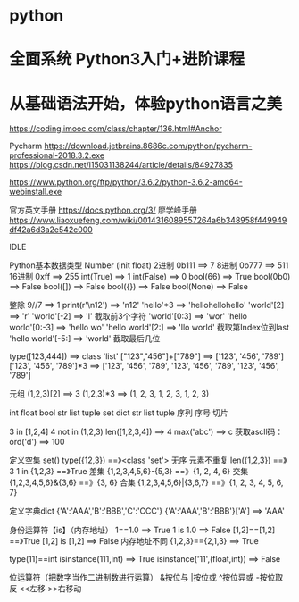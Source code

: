 # python

# 全面系统 Python3入门+进阶课程
# 从基础语法开始，体验python语言之美
https://coding.imooc.com/class/chapter/136.html#Anchor

Pycharm
https://download.jetbrains.8686c.com/python/pycharm-professional-2018.3.2.exe
https://blog.csdn.net/l15031138244/article/details/84927835

https://www.python.org/ftp/python/3.6.2/python-3.6.2-amd64-webinstall.exe

官方英文手册 https://docs.python.org/3/
廖学峰手册 https://www.liaoxuefeng.com/wiki/0014316089557264a6b348958f449949df42a6d3a2e542c000

IDLE

Python基本数据类型
Number (init float)
2进制 0b111 ==> 7 
8进制 0o777 ==> 511
16进制 0xff ==> 255
int(True) ==> 1
int(False) ==> 0
bool(66) ==> True
bool(0b0) ==> False
bool([]) ==> False
bool({}) ==> False
bool(None) ==> False

整除 9//7 ==> 1
print(r'\n12') ==> 'n12'
'hello'*3 ==> 'hellohellohello'
'world'[2] ==> 'r'
'world'[-2] ==> 'l'
截取前3个字符 'world'[0:3] ==> 'wor'
'hello world'[0:-3] ==> 'hello wo'
'hello world'[2:] ==> 'llo world' 截取第Index位到last
'hello world'[-5:] ==> 'world' 截取最后几位

type([123,444]) ==> class 'list'
["123","456"]+["789"] ==> ['123', '456', '789']
['123', '456', '789']*3 ==> ['123', '456', '789', '123', '456', '789', '123', '456', '789']

元组 (1,2,3)[2] ==> 3
(1,2,3)*3 ==> (1, 2, 3, 1, 2, 3, 1, 2, 3) 

int float bool str list tuple set dict
str list tuple 序列 序号 切片

3 in [1,2,4] 
4 not in (1,2,3)
len([1,2,3,4]) ==> 4
max('abc') ==> c
获取ascll码：ord('d') ==> 100

定义空集 set()
type({12,3}) ==》<class 'set'> 无序 元素不重复
len({1,2,3}) ==》3
1 in {1,2,3} ==》True
差集 {1,2,3,4,5,6}-{5,3} ==》{1, 2, 4, 6}
交集 {1,2,3,4,5,6}&{3,6} ==》{3, 6}
合集 {1,2,3,4,5,6}|{3,6,7} ==》{1, 2, 3, 4, 5, 6, 7}

定义字典dict {'A':'AAA','B':'BBB','C':'CCC'}
{'A':'AAA','B':'BBB'}['A'] ==> 'AAA'

身份运算符【is】（内存地址）
1==1.0 ==> True
1 is 1.0 ==> False
[1,2]==[1,2] ==》True
[1,2] is [1,2] ==> False 内存地址不同
{1,2,3}=={2,1,3} ==> True

type(11)==int
isinstance(111,int) ==> True
isinstance('11',(float,int)) ==> False

位运算符（把数字当作二进制数进行运算）
&按位与  |按位或  ^按位异或  -按位取反  <<左移  >>右移动




